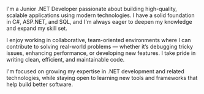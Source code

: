 I'm a Junior .NET Developer passionate about building high-quality, scalable applications using modern technologies. I have a solid foundation in C#, ASP.NET, and SQL, and I'm always eager to deepen my knowledge and expand my skill set.

I enjoy working in collaborative, team-oriented environments where I can contribute to solving real-world problems — whether it’s debugging tricky issues, enhancing performance, or developing new features. I take pride in writing clean, efficient, and maintainable code.

I'm focused on growing my expertise in .NET development and related technologies, while staying open to learning new tools and frameworks that help build better software.

<!---
Abdelaziz2010/Abdelaziz2010 is a ✨ special ✨ repository because its `README.md` (this file) appears on your GitHub profile.
You can click the Preview link to take a look at your changes.
--->
